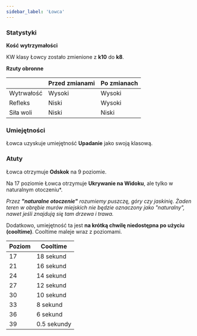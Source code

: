```yaml
---
sidebar_label: 'Łowca'
---
```



### Statystyki

**Kość wytrzymałości**

KW klasy Łowcy zostało zmienione z **k10** do **k8**.

**Rzuty obronne**

|            | Przed zmianami | Po zmianach |
|------------|----------------|-------------|
| Wytrwałość |     Wysoki     |    Wysoki   |
| Refleks    |      Niski     |    Wysoki   |
| Siła woli  |      Niski     |    Niski    |

### Umiejętności

Łowca uzyskuje umiejętność **Upadanie** jako swoją klasową.

### Atuty

Łowca otrzymuje **Odskok** na 9 poziomie.

Na 17 poziomie Łowca otrzymuje **Ukrywanie na Widoku**, ale tylko w naturalnym otoczeniu*.

*Przez **"naturalne otoczenie"** rozumiemy puszczę, góry czy jaskinię. Żaden teren w obrębie murów miejskich nie będzie oznaczony jako "naturalny", nawet jeśli znajdują się tam drzewa i trawa.*

Dodatkowo, umiejętność ta jest **na krótką chwilę niedostępna po użyciu (cooltime)**. Cooltime maleje wraz z poziomami.

| Poziom | Cooltime    |
|--------|-------------|
| 17     | 18 sekund   |
| 21     | 16 sekund   |
| 24     | 14 sekund   |
| 27     | 12 sekund   |
| 30     | 10 sekund   |
| 33     | 8 sekund    |
| 36     | 6 sekund    |
| 39     | 0.5 sekundy |